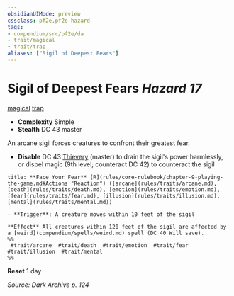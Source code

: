 ```yaml
---
obsidianUIMode: preview
cssclass: pf2e,pf2e-hazard
tags:
- compendium/src/pf2e/da
- trait/magical
- trait/trap
aliases: ["Sigil of Deepest Fears"]
---
```

# Sigil of Deepest Fears *Hazard 17*  
[magical](magical.md "Magical Item Trait")  [trap](trap.md "Trap Hazard Trait")  

- **Complexity** Simple
- **Stealth** DC 43 master  

An arcane sigil forces creatures to confront their greatest fear.

- **Disable** DC 43 [Thievery](skills.md#Thievery) (master) to drain the sigil's power harmlessly, or dispel magic (9th level; counteract DC 42) to counteract the sigil  

```ad-embed-ability
title: **Face Your Fear** [R](rules/core-rulebook/chapter-9-playing-the-game.md#Actions "Reaction") ([arcane](rules/traits/arcane.md), [death](rules/traits/death.md), [emotion](rules/traits/emotion.md), [fear](rules/traits/fear.md), [illusion](rules/traits/illusion.md), [mental](rules/traits/mental.md))

- **Trigger**: A creature moves within 10 feet of the sigil

**Effect** All creatures within 120 feet of the sigil are affected by a [weird](compendium/spells/weird.md) spell (DC 40 Will save).  
%%
 #trait/arcane  #trait/death  #trait/emotion  #trait/fear  #trait/illusion  #trait/mental 
%%
```

**Reset** 1 day  

*Source: Dark Archive p. 124*